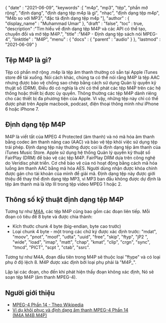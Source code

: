 {
  "date" : "2021-06-09",
  "keywords" :[ "m4p", "mp3", "tệp", "phần mở rộng", "định dạng", "định dạng tệp m4p là gì", "nhạc", "định dạng tệp m4p", "M4b so với MP3", "đặc tả định dạng tệp m4p "],
  "author" : {
    "display_name" : "Muhammad Umar"
},
  "draft" : "false",
  "toc" : true,
  "description" :"Tìm hiểu về định dạng tệp M4P và các API có thể tạo, chuyển đổi và mở tệp M4P.",
  "title" :"M4P - Định dạng tệp sách nói MPEG-4",
  "linktitle" : "M4P",
  "menu" : {
    "docs" : {
      "parent" : "audio"
}
},
  "lastmod" : "2021-06-09"
}

## Tệp M4P là gì?
Tệp có phần mở rộng .m4p là tệp âm thanh thường có sẵn tại Apple iTunes store để tải xuống. Nói cách khác, chúng ta có thể nói rằng M4P là tệp AAC nhưng được bảo vệ chống sao chép bằng cách sử dụng Quản lý quyền kỹ thuật số (DRM). Điều đó có nghĩa là chỉ có thể phát các tệp M4P trên các hệ thống hoặc thiết bị được ủy quyền. Thông thường các tệp M4P dành riêng cho các thiết bị đa phương tiện của Apple. Vì vậy, những tệp này chỉ có thể được phát trên Apple macbook, podcast, điện thoại thông minh như iPhone 6 hoặc iPhone 7.

## Định dạng tệp M4P
M4P là viết tắt của MPEG 4 Protected (âm thanh) và nó mã hóa âm thanh bằng codec âm thanh nâng cao (AAC) và bảo vệ tệp khỏi việc sử dụng tệp trái phép. Định dạng tệp này thường được coi là định dạng tệp âm thanh của iTunes Music Store. Apple sử dụng hệ thống Quản lý quyền kỹ thuật số FairPlay (DRM) để bảo vệ các tệp M4P. FairPlay DRM dựa trên công nghệ do Veridisc phát triển. Cơ chế bảo vệ của nó hoạt động bằng cách mã hóa luồng âm thanh AAC bằng mã hóa AES. Người dùng nhận được khóa chính được gán cho tài khoản của mình để giải mã. Định dạng tệp này được giới thiệu để thay thế định dạng tệp MP3, vì MP3 ban đầu không được dự định là tệp âm thanh mà là lớp III trong tệp video MPEG 1 hoặc 2.


## Thông số kỹ thuật định dạng tệp M4P

Tương tự như [M4A](/vi/audio/m4a/), các tệp M4P cũng bao gồm các đoạn liên tiếp. Mỗi đoạn có tiêu đề 8 byte và được chia thành:
- Kích thước chunk 4 byte (big-endian, byte cao trước)
- Loại chunk 4 byte - một trong các chữ ký được xác định trước: "mdat", "moov", "pnot", "moof", "udta", "uuid", "free", "skip", "ftyp", "jP2 ", "wide", "load", "imap", "matt", "chap", "kmat", "clip", "crgn", "sync", "tmcd", "PICT", "scpt ", "ctab", "ssrc".

Tương tự như M4A, đoạn đầu tiên trong M4P sẽ thuộc loại "ftype" và có loại phụ ở độ lệch 8. M4P được xác định bởi loại phụ phải là "M4P_".

Lặp lại các đoạn, cho đến khi phát hiện thấy đoạn không xác định, Nó sẽ soạn tệp M4P (âm thanh MPEG-4).

## Người giới thiệu ##

* [MPEG-4 Phần 14 - Theo Wikipedia](https://en.wikipedia.org/wiki/MPEG-4_Part_14)
* [Ví dụ khôi phục và định dạng âm thanh MPEG-4 Phần 14 (M4A,M4B,M4P)](https://www.file-recovery.com/m4a-signature-format.htm)

